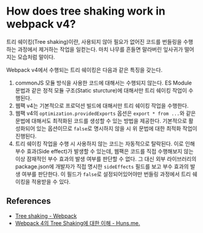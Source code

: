 # How does tree shaking work in webpack v4?

트리 쉐이킹(Tree shaking)이란, 사용되지 않아 필요가 없어진 코드를 번들링을 수행하는 과정에서 제거하는 작업을 일컫는다. 마치 나무를 흔들면 말라버린 잎사귀가 떨어지는 모습처럼 말이다.

Webpack v4에서 수행되는 트리 쉐이킹은 다음과 같은 특징을 갖는다.

1. commonJS 모듈 방식을 사용한 코드에 대해서는 수행되지 않는다. ES Module 문법과 같은 정적 모듈 구조(Static sturcture)에 대해서만 트리 쉐이킹 작업이 수행된다.
2. 웹팩 v4는 기본적으로 프로덕션 빌드에 대해서만 트리 쉐이킹 작업을 수행한다.
3. 웹팩 v4의 `optimization.providedExports` 옵션은 `export * from ...`와 같은 문법에 대해서도 최적화된 코드를 생성할 수 있는 방법을 제공한다. 기본적으로 활성화되어 있는 옵션이므로 `false`로 명시하지 않을 시 위 문법에 대한 최적화 작업이 진행된다.
4. 트리 쉐이킹 작업을 수행 시 사용하지 않는 코드는 자동적으로 탈락된다. 이로 인해 부수 효과(Side effect)가 발생할 수 있는데, 웹팩은 코드를 직접 수행해보지 않는 이상 잠재적인 부수 효과의 발생 여부를 판단할 수 없다. 그 대신 외부 라이브러리의 package.json에 개발자가 직접 명시한 `sideEffects` 필드를 보고 부수 효과의 발생 여부를 판단한다. 이 필드가 `false`로 설정되어있어야만 번들링 과정에서 트리 쉐이킹을 적용받을 수 있다.

## References

* [Tree shaking - Webpack](https://webpack.js.org/guides/tree-shaking/)
* [Webpack 4의 Tree Shaking에 대한 이해 - Huns.me.](http://huns.me/development/2265)
